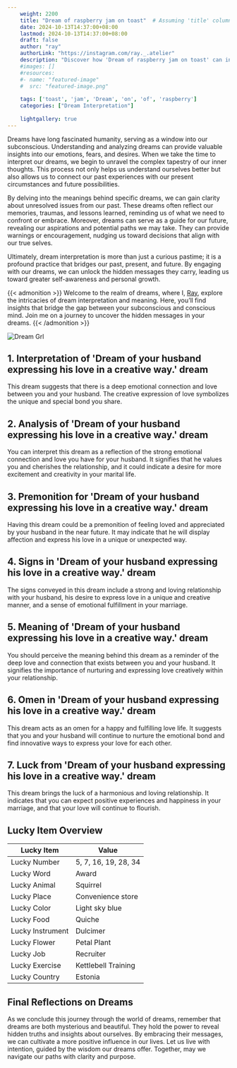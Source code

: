 ```yaml
---
    weight: 2200
    title: "Dream of raspberry jam on toast"  # Assuming 'title' column exists
    date: 2024-10-13T14:37:00+08:00
    lastmod: 2024-10-13T14:37:00+08:00
    draft: false
    author: "ray"
    authorLink: "https://instagram.com/ray._.atelier"
    description: "Discover how 'Dream of raspberry jam on toast' can interpret your future and uncover its significant meanings in your life."
    #images: []
    #resources:
    #- name: "featured-image"
    #  src: "featured-image.png"
    
    tags: ['toast', 'jam', 'Dream', 'on', 'of', 'raspberry']
    categories: ["Dream Interpretation"]
    
    lightgallery: true
---
```

    
Dreams have long fascinated humanity, serving as a window into our subconscious. Understanding and analyzing dreams can provide valuable insights into our emotions, fears, and desires. When we take the time to interpret our dreams, we begin to unravel the complex tapestry of our inner thoughts. This process not only helps us understand ourselves better but also allows us to connect our past experiences with our present circumstances and future possibilities.

By delving into the meanings behind specific dreams, we can gain clarity about unresolved issues from our past. These dreams often reflect our memories, traumas, and lessons learned, reminding us of what we need to confront or embrace. Moreover, dreams can serve as a guide for our future, revealing our aspirations and potential paths we may take. They can provide warnings or encouragement, nudging us toward decisions that align with our true selves.

Ultimately, dream interpretation is more than just a curious pastime; it is a profound practice that bridges our past, present, and future. By engaging with our dreams, we can unlock the hidden messages they carry, leading us toward greater self-awareness and personal growth.

{{< admonition >}}
Welcome to the realm of dreams, where I, [Ray](https://instagram.com/ray._.atelier), explore the intricacies of dream interpretation and meaning. Here, you’ll find insights that bridge the gap between your subconscious and conscious mind. Join me on a journey to uncover the hidden messages in your dreams.
{{< /admonition >}}

![Dream Grl](https://cdn.pixabay.com/photo/2017/11/02/03/35/gothic-2910057_1280.jpg "Dream Grl")

## 1. Interpretation of 'Dream of your husband expressing his love in a creative way.' dream
 This dream suggests that there is a deep emotional connection and love between you and your husband. The creative expression of love symbolizes the unique and special bond you share.

## 2. Analysis of 'Dream of your husband expressing his love in a creative way.' dream
 You can interpret this dream as a reflection of the strong emotional connection and love you have for your husband. It signifies that he values you and cherishes the relationship, and it could indicate a desire for more excitement and creativity in your marital life.

## 3. Premonition for 'Dream of your husband expressing his love in a creative way.' dream
 Having this dream could be a premonition of feeling loved and appreciated by your husband in the near future. It may indicate that he will display affection and express his love in a unique or unexpected way.

## 4. Signs in 'Dream of your husband expressing his love in a creative way.' dream
 The signs conveyed in this dream include a strong and loving relationship with your husband, his desire to express love in a unique and creative manner, and a sense of emotional fulfillment in your marriage.

## 5. Meaning of 'Dream of your husband expressing his love in a creative way.' dream
 You should perceive the meaning behind this dream as a reminder of the deep love and connection that exists between you and your husband. It signifies the importance of nurturing and expressing love creatively within your relationship.

## 6. Omen in 'Dream of your husband expressing his love in a creative way.' dream
 This dream acts as an omen for a happy and fulfilling love life. It suggests that you and your husband will continue to nurture the emotional bond and find innovative ways to express your love for each other.

## 7. Luck from 'Dream of your husband expressing his love in a creative way.' dream
 This dream brings the luck of a harmonious and loving relationship. It indicates that you can expect positive experiences and happiness in your marriage, and that your love will continue to flourish.

## Lucky Item Overview
| Lucky Item          | Value              |
|---------------|--------------------|
| Lucky Number        | 5, 7, 16, 19, 28, 34  |
| Lucky Word          | Award |
| Lucky Animal        | Squirrel |
| Lucky Place         | Convenience store     |
| Lucky Color         | Light sky blue     |
| Lucky Food          | Quiche      |
| Lucky Instrument    | Dulcimer |
| Lucky Flower        | Petal Plant    |
| Lucky Job           | Recruiter       |
| Lucky Exercise      | Kettlebell Training  |
| Lucky Country       | Estonia    |


##  Final Reflections on Dreams

As we conclude this journey through the world of dreams, remember that dreams are both mysterious and beautiful. They hold the power to reveal hidden truths and insights about ourselves. By embracing their messages, we can cultivate a more positive influence in our lives. Let us live with intention, guided by the wisdom our dreams offer. Together, may we navigate our paths with clarity and purpose.
